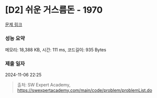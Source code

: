 # [D2] 쉬운 거스름돈 - 1970 

[문제 링크](https://swexpertacademy.com/main/code/problem/problemDetail.do?contestProbId=AV5PsIl6AXIDFAUq) 

### 성능 요약

메모리: 18,388 KB, 시간: 111 ms, 코드길이: 935 Bytes

### 제출 일자

2024-11-06 22:25



> 출처: SW Expert Academy, https://swexpertacademy.com/main/code/problem/problemList.do